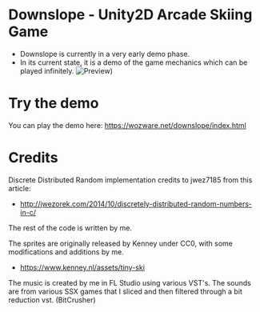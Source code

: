 # Downslope - Unity2D Arcade Skiing Game
- Downslope is currently in a very early demo phase.
- In its current state, it is a demo of the game mechanics which can be played infinitely.
![Preview](https://wozware.net/images/downslope0.png))
 
# Try the demo
You can play the demo here: 
https://wozware.net/downslope/index.html

# Credits
Discrete Distributed Random implementation credits to jwez7185 from this article:
- http://jwezorek.com/2014/10/discretely-distributed-random-numbers-in-c/

The rest of the code is written by me.

The sprites are originally released by Kenney under CC0, with some modifications and additions by me.
- https://www.kenney.nl/assets/tiny-ski

The music is created by me in FL Studio using various VST's.
The sounds are from various SSX games that I sliced and then filtered through a bit reduction vst. (BitCrusher)
 
